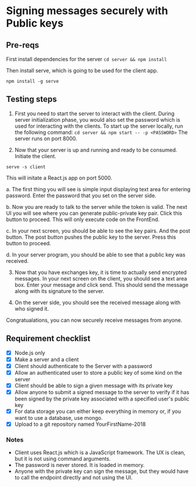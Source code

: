 # Signing messages securely with Public keys

## Pre-reqs

First install dependencies for the server
`cd server && npm install`

Then install serve, which is going to be used for the client app.
```
npm install -g serve
```

## Testing steps

1. First you need to start the server to interact with the client. During server initialization phase, you would also set the password which is used for interacting with the clients. To start up the server locally, run the following command:
`cd server && npm start -- -p <PASSWORD>`
The server runs on port 8000.

2. Now that your server is up and running and ready to be consumed. Initiate the client.
```
serve -s client
```
This will initate a React.js app on port 5000.

a. The first thing you will see is simple input displaying text area for entering password. Enter the password that you set on the server side.

b. Now you are ready to talk to the server while the token is valid. The next UI you will see where you can generate public-private key pair. Click this button to proceed. This will only execute code on the FrontEnd.

c. In your next screen, you should be able to see the key pairs. And the post button. The post button pushes the public key to the server. Press this button to proceed.

d. In your server program, you should be able to see that a public key was received.

3. Now that you have exchanges key, it is time to actually send encrypted messages. In your next screen on the client, you should see a text area box. Enter your message and click send. This should send the message along with its signature to the server.

4. On the server side, you should see the received message along with who signed it.

Congratualations, you can now securely receive messages from anyone.

## Requirement checklist

- [x] Node.js only
- [x] Make a server and a client
- [x] Client should authenticate to the Server with a password
- [x] Allow an authenticated user to store a public key of some kind on the server
- [x] Client should be able to sign a given message with its private key
- [x] Allow anyone to submit a signed message to the server to verify if it has been signed by the private key associated with a specified user's public key
- [x] For data storage you can either keep everything in memory or, if you want to use a database, use mongo.
- [x] Upload to a git repository named YourFirstName-2018

### Notes

- Client uses React.js which is a JavaScript framework. The UX is clean, but it is not using command arguments.
- The password is never stored. It is loaded in memory.
- Anyone with the private key can sign the message, but they would have to call the endpoint directly and not using the UI.
